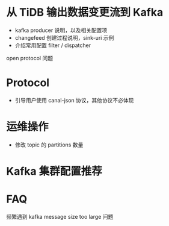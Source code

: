 # 从 TiDB 输出数据变更流到 Kafka

* kafka producer 说明，以及相关配置项
* changefeed 创建过程说明，sink-uri 示例
* 介绍常用配置 filter / dispatcher

open protocol 问题


# Protocol

* 引导用户使用 canal-json 协议，其他协议不必体现

# 运维操作

* 修改 topic 的 partitions 数量

# Kafka 集群配置推荐

# FAQ

频繁遇到 kafka message size too large 问题
